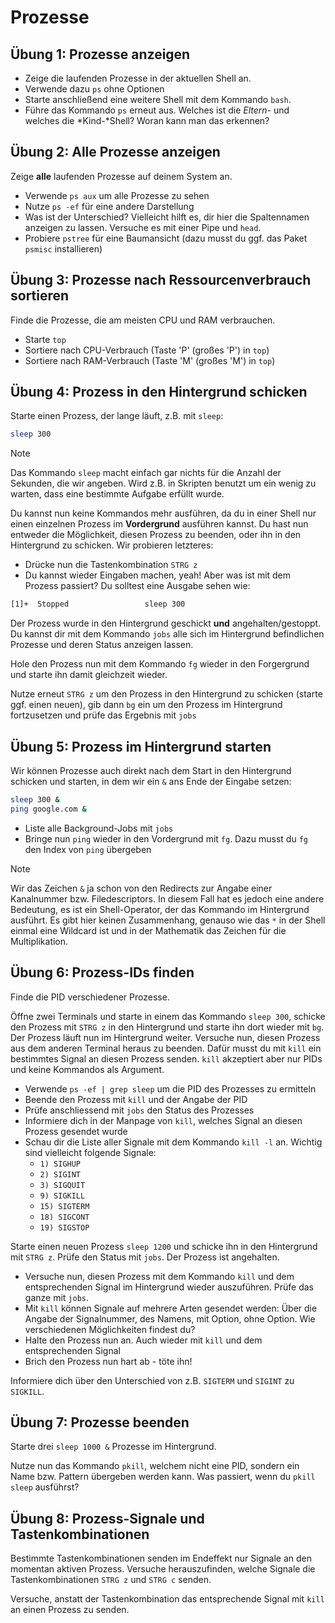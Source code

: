 # Prozesse

## Übung 1: Prozesse anzeigen
- Zeige die laufenden Prozesse in der aktuellen Shell an. 
- Verwende dazu `ps` ohne Optionen
- Starte anschließend eine weitere Shell mit dem Kommando `bash`. 
- Führe das Kommando `ps` erneut aus. Welches ist die *Eltern-* und welches die *Kind-*Shell? Woran kann man das erkennen?

## Übung 2: Alle Prozesse anzeigen
Zeige **alle** laufenden Prozesse auf deinem System an.
- Verwende `ps aux` um alle Prozesse zu sehen
- Nutze `ps -ef` für eine andere Darstellung
- Was ist der Unterschied? Vielleicht hilft es, dir hier die Spaltennamen anzeigen zu lassen. Versuche es mit einer Pipe und `head`.
- Probiere `pstree` für eine Baumansicht (dazu musst du ggf. das Paket `psmisc` installieren)

## Übung 3: Prozesse nach Ressourcenverbrauch sortieren
Finde die Prozesse, die am meisten CPU und RAM verbrauchen.
- Starte `top`
- Sortiere nach CPU-Verbrauch (Taste 'P' (großes 'P') in `top`)
- Sortiere nach RAM-Verbrauch (Taste 'M' (großes 'M') in `top`)

## Übung 4: Prozess in den Hintergrund schicken
Starte einen Prozess, der lange läuft, z.B. mit `sleep`:
```bash
sleep 300
```
> [!NOTE]
> Das Kommando `sleep` macht einfach gar nichts für die Anzahl der Sekunden, die wir angeben. Wird z.B. in Skripten benutzt um ein wenig zu warten, dass eine bestimmte Aufgabe erfüllt wurde.

Du kannst nun keine Kommandos mehr ausführen, da du in einer Shell nur einen einzelnen Prozess im **Vordergrund** ausführen kannst. Du hast nun entweder die Möglichkeit, diesen Prozess zu beenden, oder ihn in den Hintergrund zu schicken. Wir probieren letzteres:
- Drücke nun die Tastenkombination `STRG z`
- Du kannst wieder Eingaben machen, yeah! Aber was ist mit dem Prozess passiert? Du solltest eine Ausgabe sehen wie:
```bash
[1]+  Stopped                 sleep 300
```
Der Prozess wurde in den Hintergrund geschickt **und** angehalten/gestoppt. Du kannst dir mit dem Kommando `jobs` alle sich im Hintergrund befindlichen Prozesse und deren Status anzeigen lassen.

Hole den Prozess nun mit dem Kommando `fg` wieder in den Forgergrund und starte ihn damit gleichzeit wieder.

Nutze erneut `STRG z` um den Prozess in den Hintergrund zu schicken (starte ggf. einen neuen), gib dann `bg` ein um den Prozess im Hintergrund fortzusetzen und prüfe das Ergebnis mit `jobs`

## Übung 5: Prozess im Hintergrund starten
Wir können Prozesse auch direkt nach dem Start in den Hintergrund schicken und starten, in dem wir ein `&` ans Ende der Eingabe setzen:
```bash
sleep 300 &
ping google.com &
```
- Liste alle Background-Jobs mit `jobs`
- Bringe nun `ping` wieder in den Vordergrund mit `fg`. Dazu musst du `fg` den Index von `ping` übergeben

> [!NOTE]
> Wir das Zeichen `&` ja schon von den Redirects zur Angabe einer Kanalnummer bzw. Filedescriptors. In diesem Fall hat es jedoch eine andere Bedeutung, es ist ein Shell-Operator, der das Kommando im Hintergrund ausführt. Es gibt hier keinen Zusammenhang, genauso wie das `*` in der Shell einmal eine Wildcard ist und in der Mathematik das Zeichen für die Multiplikation.

## Übung 6: Prozess-IDs finden
Finde die PID verschiedener Prozesse.

Öffne zwei Terminals und starte in einem das Kommando `sleep 300`, schicke den Prozess mit `STRG z` in den Hintergrund und starte ihn dort wieder mit `bg`. Der Prozess läuft nun im Hintergrund weiter. 
Versuche nun, diesen Prozess aus dem anderen Terminal heraus zu beenden. Dafür musst du mit `kill` ein bestimmtes Signal an diesen Prozess senden. `kill` akzeptiert aber nur PIDs und keine Kommandos als Argument.
- Verwende `ps -ef | grep sleep` um die PID des Prozesses zu ermitteln
- Beende den Prozess mit `kill` und der Angabe der PID
- Prüfe anschliessend mit `jobs` den Status des Prozesses
- Informiere dich in der Manpage von `kill`, welches Signal an diesen Prozess gesendet wurde
- Schau dir die Liste aller Signale mit dem Kommando `kill -l` an. Wichtig sind vielleicht folgende Signale:
  - `1) SIGHUP`
  - `2) SIGINT`
  - `3) SIGQUIT`
  - `9) SIGKILL`
  - `15) SIGTERM`
  - `18) SIGCONT`
  - `19) SIGSTOP`

Starte einen neuen Prozess `sleep 1200` und schicke ihn in den Hintergrund mit `STRG z`. Prüfe den Status mit `jobs`. Der Prozess ist angehalten. 
- Versuche nun, diesen Prozess mit dem Kommando `kill` und dem entsprechenden Signal im Hintergrund wieder auszuführen. Prüfe das ganze mit `jobs`.
- Mit `kill` können Signale auf mehrere Arten gesendet werden: Über die Angabe der Signalnummer, des Namens, mit Option, ohne Option. Wie verschiedenen Möglichkeiten findest du?
- Halte den Prozess nun an. Auch wieder mit `kill` und dem entsprechenden Signal
- Brich den Prozess nun hart ab - töte ihn!

Informiere dich über den Unterschied von z.B. `SIGTERM` und `SIGINT` zu `SIGKILL`.

## Übung 7: Prozesse beenden
Starte drei `sleep 1000 &` Prozesse im Hintergrund.

Nutze nun das Kommando `pkill`, welchem nicht eine PID, sondern ein Name bzw. Pattern übergeben werden kann. Was passiert, wenn du `pkill sleep` ausführst?

## Übung 8: Prozess-Signale und Tastenkombinationen
Bestimmte Tastenkombinationen senden im Endeffekt nur Signale an den momentan aktiven Prozess. Versuche herauszufinden, welche Signale die Tastenkombinationen `STRG z` und `STRG c` senden.

Versuche, anstatt der Tastenkombination das entsprechende Signal mit `kill` an einen Prozess zu senden.

